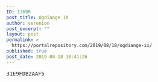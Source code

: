 ```yaml
---
ID: 13690
post_title: Ogdiange IX
author: verenion
post_excerpt: ""
layout: post
permalink: >
  https://portalrepository.com/2019/08/18/ogdiange-ix/
published: true
post_date: 2019-08-18 10:41:26
---
```

<pre>31E9FDB2AAF5</pre>
